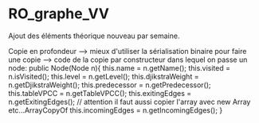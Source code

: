 # RO_graphe_VV

Ajout des éléments théorique nouveau par semaine. 

Copie en profondeur --> mieux d'utiliser la sérialisation binaire pour faire une copie
--> code de la copie par constructeur dans lequel on passe un node:
  public Node(Node n){
        this.name = n.getName();
        this.visited = n.isVisited();
        this.level = n.getLevel();
        this.djikstraWeight = n.getDjikstraWeight();
        this.predecessor = n.getPredecessor();
        this.tableVPCC = n.getTableVPCC();
        this.exitingEdges = n.getExitingEdges(); // attention il faut aussi copier l'array avec new Array etc...ArrayCopyOf
        this.incomingEdges = n.getIncomingEdges();
        }
